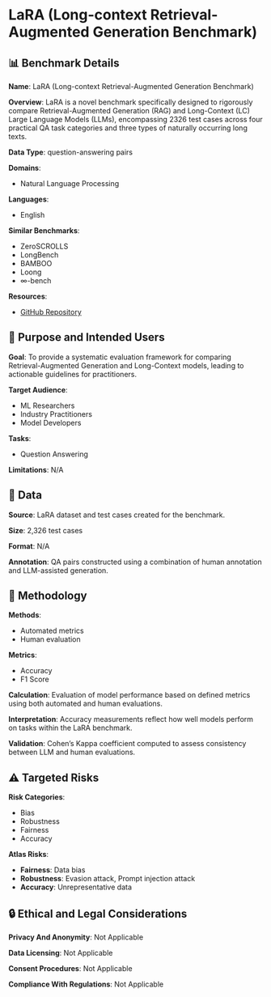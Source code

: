 # LaRA (Long-context Retrieval-Augmented Generation Benchmark)

## 📊 Benchmark Details

**Name**: LaRA (Long-context Retrieval-Augmented Generation Benchmark)

**Overview**: LaRA is a novel benchmark specifically designed to rigorously compare Retrieval-Augmented Generation (RAG) and Long-Context (LC) Large Language Models (LLMs), encompassing 2326 test cases across four practical QA task categories and three types of naturally occurring long texts.

**Data Type**: question-answering pairs

**Domains**:
- Natural Language Processing

**Languages**:
- English

**Similar Benchmarks**:
- ZeroSCROLLS
- LongBench
- BAMBOO
- Loong
- ∞-bench

**Resources**:
- [GitHub Repository](https://github.com/Alibaba-NLP/LaRA)

## 🎯 Purpose and Intended Users

**Goal**: To provide a systematic evaluation framework for comparing Retrieval-Augmented Generation and Long-Context models, leading to actionable guidelines for practitioners.

**Target Audience**:
- ML Researchers
- Industry Practitioners
- Model Developers

**Tasks**:
- Question Answering

**Limitations**: N/A

## 💾 Data

**Source**: LaRA dataset and test cases created for the benchmark.

**Size**: 2,326 test cases

**Format**: N/A

**Annotation**: QA pairs constructed using a combination of human annotation and LLM-assisted generation.

## 🔬 Methodology

**Methods**:
- Automated metrics
- Human evaluation

**Metrics**:
- Accuracy
- F1 Score

**Calculation**: Evaluation of model performance based on defined metrics using both automated and human evaluations.

**Interpretation**: Accuracy measurements reflect how well models perform on tasks within the LaRA benchmark.

**Validation**: Cohen’s Kappa coefficient computed to assess consistency between LLM and human evaluations.

## ⚠️ Targeted Risks

**Risk Categories**:
- Bias
- Robustness
- Fairness
- Accuracy

**Atlas Risks**:
- **Fairness**: Data bias
- **Robustness**: Evasion attack, Prompt injection attack
- **Accuracy**: Unrepresentative data

## 🔒 Ethical and Legal Considerations

**Privacy And Anonymity**: Not Applicable

**Data Licensing**: Not Applicable

**Consent Procedures**: Not Applicable

**Compliance With Regulations**: Not Applicable
